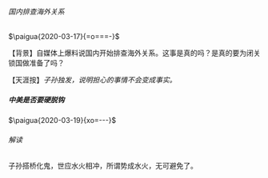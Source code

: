 

<!-- panels:start -->
<!-- div:title-panel -->

######  国内排查海外关系

<!-- div:left-panel -->

$\paigua{2020-03-17}{=o===-}$

<!-- div:right-panel -->

【背景】自媒体上爆料说国内开始排查海外关系。这事是真的吗？是真的要为闭关锁国做准备了吗？

【天涯按】*子孙独发，说明担心的事情不会变成事实。*


<!-- panels:end -->



##### 中美是否要硬脱钩

$\paigua{2020-03-19}{xo=---}$

###### 解读

子孙搭桥化鬼，世应水火相冲，所谓势成水火，无可避免了。
























